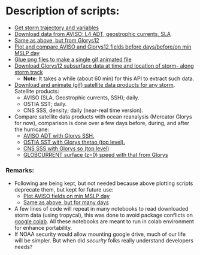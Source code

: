 # Description of scripts:

- [Get storm trajectory and variables](https://github.com/sanAkel/ocean-hurricane/blob/main/get_track.ipynb)
- [Download data from AVISO: L4 ADT, geostrophic currents, SLA](https://github.com/sanAkel/ocean-hurricane/blob/main/aviso_cmems.ipynb)
- [Same as above, but from Glorys12](https://github.com/sanAkel/ocean-hurricane/blob/main/mercator_glorys12_cmems.ipynb)
- [Plot and compare AVISO and Glorys12 fields before days/before/on min MSLP day](https://github.com/sanAkel/ocean-hurricane/blob/main/plot_aviso_glorys12_before_after_TC.py)
- [Glue png files to make a single gif animated file](https://github.com/sanAkel/ocean-hurricane/blob/main/png_to_gif.py)
- [Download Glorys12 subsurface data at time and location of storm- along storm track](https://github.com/sanAkel/ocean-hurricane/blob/main/download_along_track.ipynb)
  - **Note**: It takes a while (about 60 min) for this API to extract such data.
- [Download and animate (gif) satellite data products for any storm](https://github.com/sanAkel/ocean-hurricane/blob/main/animate_satellite_data_hurr_track.ipynb). Satellite products:
  - AVISO (SLA, Geostrophic currents, SSH); daily.
  - OSTIA SST; daily.
  - CNS SSS, density; daily (near-real time version).
- Compare satellite data products with ocean reanalysis (Mercator Glorys for now), comparison is done over a few days before, during, and after the hurricane:
  - [AVISO ADT with Glorys SSH.](https://github.com/sanAkel/ocean-hurricane/blob/main/compare_SSH_GLO12_one_HURR.ipynb)
  - [OSTIA SST with Glorys thetao (top level).](https://github.com/sanAkel/ocean-hurricane/blob/main/compare_SST_GLO12_one_HURR.ipynb)
  - [CNS SSS with Glorys so (top level)](https://github.com/sanAkel/ocean-hurricane/blob/main/compare_SSS_GLO12_one_HURR.ipynb)
  - [GLOBCURRENT surface (z=0) speed with that from Glorys](https://github.com/sanAkel/ocean-hurricane/blob/main/compare_surfCurrents_GLO12_one_HURR.ipynb)

### Remarks: 
- Following are being kept, but not needed because above plotting scripts deprecate them, but kept for future use:
  - [Plot AVISO fields on min MSLP day](https://github.com/sanAkel/ocean-hurricane/blob/main/plot_aviso_fields_at_min_SLP.ipynb)
  - [Same as above, but for many days](https://github.com/sanAkel/ocean-hurricane/blob/main/plot_aviso_fields_hurr_track.ipynb)
- A few lines of code will repeat in many notebooks to read downloaded storm data (using tropycal), this was done to avoid package conflicts     on [google colab](https://colab.research.google.com/). All these notebooks are meant to run in colab environment for enhance portability.
- If NOAA security would allow mounting google drive, much of our life will be simpler. But when did _security_ folks really understand developers needs?
